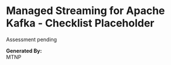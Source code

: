 # Managed Streaming for Apache Kafka - Checklist Placeholder
Assessment pending


**Generated By:**  
MTNP
